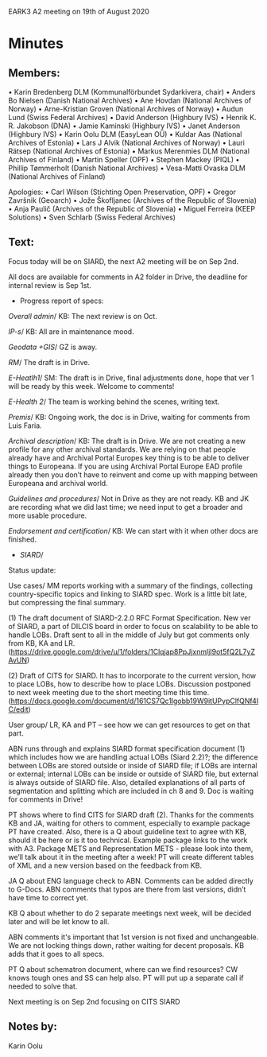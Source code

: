 EARK3 A2 meeting on 19th of August 2020

# Minutes

## Members:

•	Karin Bredenberg DLM (Kommunalförbundet Sydarkivera, chair)
•	Anders Bo Nielsen (Danish National Archives)
•	Ane Hovdan (National Archives of Norway)
•	Arne-Kristian Groven (National Archives of Norway) 
•	Audun Lund (Swiss Federal Archives)
•	David Anderson (Highbury IVS)
•	Henrik K. R. Jakobson (DNA)
•	Jamie Kaminski (Highbury IVS)
•	Janet Anderson (Highbury IVS) 
•	Karin Oolu DLM (EasyLean OÜ)
•	Kuldar Aas (National Archives of Estonia)
•	Lars J Alvik (National Archives of Norway)
•	Lauri Rätsep (National Archives of Estonia)
•	Markus Merenmies DLM (National Archives of Finland)
•	Martin Speller (OPF)
•	Stephen Mackey (PIQL)
•	Phillip Tømmerholt (Danish National Archives)
•	Vesa-Matti Ovaska DLM (National Archives of Finland)

Apologies: 
•	Carl Wilson (Stichting Open Preservation, OPF)
•	Gregor Završnik (Geoarch)
•	Jože Škofljanec (Archives of the Republic of Slovenia)
•	Anja Paulič (Archives of the Republic of Slovenia) 
•	Miguel Ferreira (KEEP Solutions)
•	Sven Schlarb (Swiss Federal Archives)


## Text: 

Focus today will be on SIARD, the next A2 meeting will be on Sep 2nd. 

All docs are available for comments in A2 folder in Drive, the deadline for internal review is Sep 1st.

-	Progress report of specs:

*Overall admin*/ KB: The next review is on Oct. 

*IP-s*/ KB: All are in maintenance mood. 

*Geodata +GIS*/ GZ is away. 

*RM*/ The draft is in Drive.

*E-Heatlh1*/ SM: The draft is in Drive, final adjustments done, hope that ver 1 will be ready by this week. Welcome to comments! 

*E-Health 2*/ The team is working behind the scenes, writing text. 

*Premis*/ KB: Ongoing work, the doc is in Drive, waiting for comments from Luis Faria. 

*Archival description*/ KB: The draft is in Drive. We are not creating a new profile for any other archival standards. We are relying on that people already have and Archival Portal Europes key thing is to be able to deliver things to Europeana. If you are using  Archival Portal Europe EAD profile already then you don’t have to reinvent and come up with mapping between Europeana and archival world. 

*Guidelines and procedures*/ Not in Drive as they are not ready. KB and JK are recording what we did last time; we need input to get a broader and more usable procedure. 

*Endorsement and certification*/ KB: We can start with it when other docs are finished. 

- *SIARD*/ 

Status update: 

Use cases/ MM reports working with a summary of the findings, collecting country-specific topics and linking to SIARD spec. Work is a little bit late, but compressing the final summary. 

(1) The draft document of SIARD-2.2.0 RFC Format Specification. New ver of SIARD, a part of DILCIS board in order to focus on scalability to be able to handle LOBs. Draft sent to all in the middle of July but got comments only from KB, KA and LR. 
(https://drive.google.com/drive/u/1/folders/1Clqjap8PpJjxnmljI9ot5fQ2L7yZAvUN)

(2) Draft of CITS for SIARD. It has to incorporate to the current version, how to place LOBs, how to describe how to place LOBs. Discussion postponed to next week meeting due to the short meeting time this time.
(https://docs.google.com/document/d/161CS7Qc1lgobb19W9itUPypClfQNf4IC/edit)

User group/ LR, KA and PT – see how we can get resources to get on that part. 

ABN runs through and explains SIARD format specification document (1) which includes how we are handling actual LOBs (Siard 2.2)?; the difference between LOBs are stored outside or inside of SIARD file; if LOBs are internal or external; internal LOBs can be inside or outside of SIARD file, but external is always outside of SIARD file. Also, detailed explanations of all parts of segmentation and splitting which are included in ch 8 and 9. Doc is waiting for comments in Drive!

PT shows where to find CITS for SIARD draft (2). Thanks for the comments KB and JA, waiting for others to comment, especially to example package PT have created. Also, there is a Q about guideline text to agree with KB, should it be here or is it too technical. Example package links to the work with A3. Package METS and Representation METS - please look into them, we’ll talk about it in the meeting after a week! PT will create different tables of XML and a new version based on the feedback from KB. 

JA Q about ENG language check to ABN. Comments can be added directly to G-Docs. ABN comments that typos are there from last versions, didn’t have time to correct yet. 

KB Q about whether to do 2 separate meetings next week, will be decided later and will be let know to all. 

ABN comments it's important that 1st version is not fixed and unchangeable. We are not locking things down, rather waiting for decent proposals. KB adds that it goes to all specs. 

PT Q about schematron document, where can we find resources? CW knows tough ones and SS can help also. PT will put up a separate call if needed to solve that. 

Next meeting is on Sep 2nd focusing on CITS SIARD

## Notes by: 

Karin Oolu
